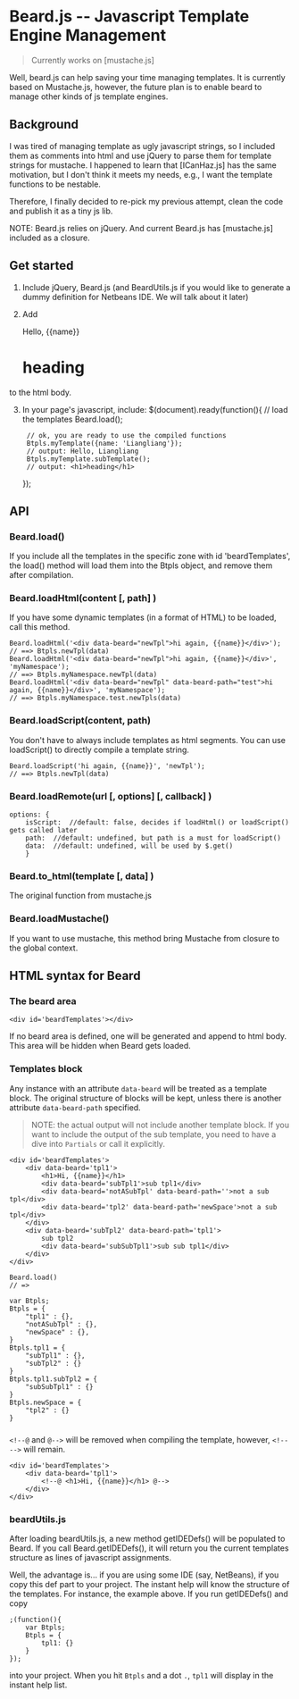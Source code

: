# Beard.js -- Javascript Template Engine Management

> Currently works on [mustache.js]

Well, beard.js can help saving your time managing templates.
It is currently based on Mustache.js, however, the future plan is to enable beard to manage other kinds of js template engines.

## Background

I was tired of managing template as ugly javascript strings, so I included them as comments into html and use jQuery to parse them for template strings for mustache. I happened to learn that [ICanHaz.js] has the same motivation, but I don't think it meets my needs, e.g., I want the template functions to be nestable.

Therefore, I finally decided to re-pick my previous attempt, clean the code and publish it as a tiny js lib.

NOTE: Beard.js relies on jQuery. And current Beard.js has [mustache.js] included as a closure.

## Get started

1. Include jQuery, Beard.js (and BeardUtils.js if you would like to generate a dummy definition for Netbeans IDE. We will talk about it later)

2. Add 
	<div id='beardTemplates'>
		<div data-beard='myTemplate'>
			Hello, {{name}}
			<div data-beard='subTemplate'>
				<h1>heading</h1>
			</div>
		</div>
	</div>
to the html body.

3. In your page's javascript, include:
	$(document).ready(function(){
		// load the templates
		Beard.load();

		// ok, you are ready to use the compiled functions
		Btpls.myTemplate({name: 'Liangliang'});
		// output: Hello, Liangliang
		Btpls.myTemplate.subTemplate();
		// output: <h1>heading</h1>
	});

## API

### Beard.load()

If you include all the templates in the specific zone with id 'beardTemplates', the load() method will load them into the Btpls object, and remove them after compilation.

### Beard.loadHtml(content [, path] )

If you have some dynamic templates (in a format of HTML) to be loaded, call this method.

	Beard.loadHtml('<div data-beard="newTpl">hi again, {{name}}</div>');
	// ==> Btpls.newTpl(data)
	Beard.loadHtml('<div data-beard="newTpl">hi again, {{name}}</div>', 'myNamespace');
	// ==> Btpls.myNamespace.newTpl(data)
	Beard.loadHtml('<div data-beard="newTpl" data-beard-path="test">hi again, {{name}}</div>', 'myNamespace');
	// ==> Btpls.myNamespace.test.newTpls(data)

### Beard.loadScript(content, path)

You don't have to always include templates as html segments. You can use loadScript() to directly compile a template string.

	Beard.loadScript('hi again, {{name}}', 'newTpl');
	// ==> Btpls.newTpl(data)

### Beard.loadRemote(url [, options] [, callback] )

	options: { 
		isScript:  //default: false, decides if loadHtml() or loadScript() gets called later
		path:  //default: undefined, but path is a must for loadScript()
		data:  //default: undefined, will be used by $.get()
		}

### Beard.to_html(template [, data] )

The original function from mustache.js

### Beard.loadMustache()

If you want to use mustache, this method bring Mustache from closure to the global context.


## HTML syntax for Beard

### The beard area

	<div id='beardTemplates'></div>

If no beard area is defined, one will be generated and append to html body.
This area will be hidden when Beard gets loaded.

### Templates block

Any instance with an attribute `data-beard` will be treated as a template block.
The original structure of blocks will be kept, unless there is another attribute `data-beard-path` specified.

> NOTE: the actual output will not include another template block. If you want to include the output of the sub template, you need to have a dive into `Partials` or call it explicitly.

	<div id='beardTemplates'>
		<div data-beard='tpl1'>
			<h1>Hi, {{name}}</h1>
			<div data-beard='subTpl1'>sub tpl1</div>
			<div data-beard='notASubTpl' data-beard-path=''>not a sub tpl</div>
			<div data-beard='tpl2' data-beard-path='newSpace'>not a sub tpl</div>
		</div>
		<div data-beard='subTpl2' data-beard-path='tpl1'>
			sub tpl2
			<div data-beard='subSubTpl1'>sub sub tpl1</div>
		</div>
	</div>
	
	Beard.load()
	// => 
	
	var Btpls;
    Btpls = {
        "tpl1" : {},
        "notASubTpl" : {},
        "newSpace" : {},
    }
    Btpls.tpl1 = {
        "subTpl1" : {},
        "subTpl2" : {}
    }
    Btpls.tpl1.subTpl2 = {
        "subSubTpl1" : {}
    }
    Btpls.newSpace = {
        "tpl2" : {}
    }

### <!--@ `template body` @-->

`<!--@` and `@-->` will be removed when compiling the template, however, `<!--` `-->` will remain.

	<div id='beardTemplates'>
		<div data-beard='tpl1'>
			<!--@ <h1>Hi, {{name}}</h1> @-->
		</div>
	</div>
	
### beardUtils.js

After loading beardUtils.js, a new method getIDEDefs() will be populated to Beard.
If you call Beard.getIDEDefs(), it will return you the current templates structure as lines of javascript assignments.

Well, the advantage is... if you are using some IDE (say, NetBeans), if you copy this def part to your project.
The instant help will know the structure of the templates. For instance, the example above. If you run getIDEDefs() and copy 

	;(function(){
		var Btpls;
		Btpls = {
			tpl1: {}
		}
	});
	
into your project. When you hit `Btpls` and a dot `.`, `tpl1` will display in the instant help list.




		
